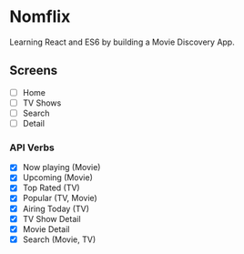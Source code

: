 # Nomflix

Learning React and ES6 by building a Movie Discovery App.

## Screens

- [ ] Home
- [ ] TV Shows
- [ ] Search
- [ ] Detail

### API Verbs

- [x] Now playing (Movie)
- [x] Upcoming (Movie)
- [x] Top Rated (TV)
- [x] Popular (TV, Movie)
- [x] Airing Today (TV)
- [x] TV Show Detail
- [x] Movie Detail
- [x] Search (Movie, TV)
